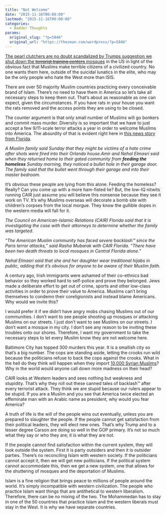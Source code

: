```yaml
---
title: "Not Welcome"
date: "2015-11-16T00:00:00"
lastmod: "2015-11-16T00:00:00"
categories:
  - Badder Thoughts
params:
  original_slug: "?p=5846"
  original_url: "https://thezman.com/wordpress/?p=5846"
---
```


<a
href="http://www.bloomberg.com/politics/trackers/2015-11-16/trump-calls-for-study-of-mosques-after-paris-terror-attacks"
rel="noopener" target="_blank">The pearl clutchers are no doubt
scandalized by Trumps suggestion we shut down the <del>terrorist
training centers</del> mosques</a> in the US in light of the obvious
fact that Muslims make terrible citizens of a civilized country. No one
wants them here, outside of the suicidal lunatics in the elite, who may
be the only people who hate the West more than ISIS.

There are over 50 majority Muslim countries practicing every conceivable
brand of Islam. There’s no need to have them in America so let’s take
all necessary steps to keep them out. That’s about as reasonable as one
can expect, given the circumstances. If you have rats in your house you
want the rats removed and the access points they are using to be closed.

The counter argument is that only small number of Muslims will go
bonkers and commit mass murder. Diversity is so important that we have
to just accept a few 9/11-scale terror attacks a year in order to
welcome Muslims into America. The absurdity of that is evident right
here in <a
href="http://www.clickorlando.com/news/orlando-muslim-family-claims-it-was-targeted-by-gunfire/36468470"
rel="noopener" target="_blank">this news story from Florida</a>.

*A Muslim family said Sunday that they might be victims of a hate crime
after shots were fired into their Orlando house.Amir and Nehal Elmasri
said when they returned home to their gated community from **feeding the
homeless** Sunday morning, they noticed a bullet hole in their garage
door. The family said that the bullet went through their garage and into
their master bedroom.*

It’s obvious these people are lying from this alone. Feeding the
homeless? Really? Can you come up with a more ham-fisted lie? But, the
low-IQ nitwits running CAIR just assume you will believe this nonsense
because they see it work on TV. It’s why Muslims overseas will decorate
a bomb site with children’s corpses from the local morgue. They know the
gullible dopes in the western media will fall for it.

*The Council on American-Islamic Relations (CAIR) Florida said that it
is investigating the case with their attorneys to determine whether the
family was targeted.*

*“The American Muslim community has faced severe backlash™ since the
Paris terror attacks,” said Rasha Mubarak with CAIR Florida. “There have
been two death threats to local mosques in Central Florida alone.”*

*Nehal Elmasri said that she and her daughter wear traditional hijabs in
public, adding that it’s obvious for anyone to be aware of their Muslim
faith.*

A century ago, Irish immigrants were ashamed of their co-ethnics bad
behavior so they worked hard to self-police and prove they belonged.
Jews made a deliberate effort to get out of crime, sports and other
low-class activities in order to prove their value to America. Muslims
can’t bring themselves to condemn their coreligionists and instead blame
Americans. Why would we invite this?

I would prefer it if we didn’t have angry mobs chasing Muslims out of
our communities. I don’t want to see people shooting up mosques or
attacking Muslims on our streets. I just don’t want to see Muslims on
our streets. I don’t want a mosque in my city. I don’t see any reason to
be inviting these troubles onto our shores. Therefore, I want my
government to take the necessary steps to let every Muslim know they are
not welcome here.

Baltimore City has topped 300 murders this year. It is a smallish city
so that’s a big number. The cops are standing aside, letting the crooks
run wild because the politicians refuse to back the cops against the
crooks. What in the hell do they think will happen when they import <a
href="http://www.forbes.com/sites/scottbeyer/2015/09/15/baltimore-looks-to-attract-syrian-refugees/"
rel="noopener" target="_blank">10,000 Syrian Muslims</a>? Why in the
world would anyone call down more madness on their head?

CAIR looks at Western leaders and sees nothing but weakness and
stupidity. That’s why they roll out these canned tales of backlash™
after every terrorist attack. They think we are stupid because our
rulers appear to be stupid. If you are a Muslim and you see that America
twice elected an effeminate man with an Arabic name as president, why
would you fear America?

A truth of life is the will of the people wins out eventually, unless
you are prepared to slaughter the people. If the people cannot get
satisfaction from their political leaders, they will elect new ones.
That’s why Trump and to a lesser degree Carson are doing so well in the
GOP primary. It’s not so much what they say or who they are; it is what
they are not.

If the people cannot find satisfaction within the current system, they
will look outside the system. First it is party outsiders and then it is
outsider parties. There’s no reconciling Islam with western society. If
the politicians cannot accept it, then we will get new politicians. If
the political system cannot accommodate this, then we get a new system,
one that allows for the shuttering of mosques and the deportation of
Muslims.

Islam is a fine religion that brings peace to millions of people around
the world. It’s simply incompatible with western civilization. The
people who practice Islam want things that are antithetical to western
liberalism. Therefore, there can be no mixing of the two. The Mohammedan
has to stay in one of the 50 countries that practice Islam and the
western liberals must stay in the West. It is why we have separate
countries.
